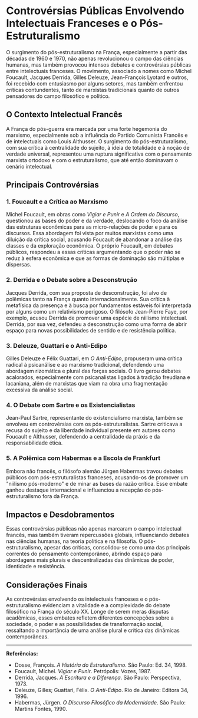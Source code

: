 
# Controvérsias Públicas Envolvendo Intelectuais Franceses e o Pós-Estruturalismo

O surgimento do pós-estruturalismo na França, especialmente a partir das décadas de 1960 e 1970, não apenas revolucionou o campo das ciências humanas, mas também provocou intensos debates e controvérsias públicas entre intelectuais franceses. O movimento, associado a nomes como Michel Foucault, Jacques Derrida, Gilles Deleuze, Jean-François Lyotard e outros, foi recebido com entusiasmo por alguns setores, mas também enfrentou críticas contundentes, tanto de marxistas tradicionais quanto de outros pensadores do campo filosófico e político.

## O Contexto Intelectual Francês

A França do pós-guerra era marcada por uma forte hegemonia do marxismo, especialmente sob a influência do Partido Comunista Francês e de intelectuais como Louis Althusser. O surgimento do pós-estruturalismo, com sua crítica à centralidade do sujeito, à ideia de totalidade e à noção de verdade universal, representou uma ruptura significativa com o pensamento marxista ortodoxo e com o estruturalismo, que até então dominavam o cenário intelectual.

## Principais Controvérsias

### 1. **Foucault e a Crítica ao Marxismo**

Michel Foucault, em obras como *Vigiar e Punir* e *A Ordem do Discurso*, questionou as bases do poder e da verdade, deslocando o foco da análise das estruturas econômicas para as micro-relações de poder e para os discursos. Essa abordagem foi vista por muitos marxistas como uma diluição da crítica social, acusando Foucault de abandonar a análise das classes e da exploração econômica. O próprio Foucault, em debates públicos, respondeu a essas críticas argumentando que o poder não se reduz à esfera econômica e que as formas de dominação são múltiplas e dispersas.

### 2. **Derrida e o Debate sobre a Desconstrução**

Jacques Derrida, com sua proposta de desconstrução, foi alvo de polêmicas tanto na França quanto internacionalmente. Sua crítica à metafísica da presença e à busca por fundamentos estáveis foi interpretada por alguns como um relativismo perigoso. O filósofo Jean-Pierre Faye, por exemplo, acusou Derrida de promover uma espécie de niilismo intelectual. Derrida, por sua vez, defendeu a desconstrução como uma forma de abrir espaço para novas possibilidades de sentido e de resistência política.

### 3. **Deleuze, Guattari e o Anti-Edipo**

Gilles Deleuze e Félix Guattari, em *O Anti-Édipo*, propuseram uma crítica radical à psicanálise e ao marxismo tradicional, defendendo uma abordagem rizomática e plural das forças sociais. O livro gerou debates acalorados, especialmente com psicanalistas ligados à tradição freudiana e lacaniana, além de marxistas que viam na obra uma fragmentação excessiva da análise social.

### 4. **O Debate com Sartre e os Existencialistas**

Jean-Paul Sartre, representante do existencialismo marxista, também se envolveu em controvérsias com os pós-estruturalistas. Sartre criticava a recusa do sujeito e da liberdade individual presente em autores como Foucault e Althusser, defendendo a centralidade da práxis e da responsabilidade ética.

### 5. **A Polêmica com Habermas e a Escola de Frankfurt**

Embora não francês, o filósofo alemão Jürgen Habermas travou debates públicos com pós-estruturalistas franceses, acusando-os de promover um "niilismo pós-moderno" e de minar as bases da razão crítica. Esse embate ganhou destaque internacional e influenciou a recepção do pós-estruturalismo fora da França.

## Impactos e Desdobramentos

Essas controvérsias públicas não apenas marcaram o campo intelectual francês, mas também tiveram repercussões globais, influenciando debates nas ciências humanas, na teoria política e na filosofia. O pós-estruturalismo, apesar das críticas, consolidou-se como uma das principais correntes do pensamento contemporâneo, abrindo espaço para abordagens mais plurais e descentralizadas das dinâmicas de poder, identidade e resistência.

## Considerações Finais

As controvérsias envolvendo os intelectuais franceses e o pós-estruturalismo evidenciam a vitalidade e a complexidade do debate filosófico na França do século XX. Longe de serem meras disputas acadêmicas, esses embates refletem diferentes concepções sobre a sociedade, o poder e as possibilidades de transformação social, ressaltando a importância de uma análise plural e crítica das dinâmicas contemporâneas.

---
**Referências:**
- Dosse, François. *A História do Estruturalismo*. São Paulo: Ed. 34, 1998.
- Foucault, Michel. *Vigiar e Punir*. Petrópolis: Vozes, 1987.
- Derrida, Jacques. *A Escritura e a Diferença*. São Paulo: Perspectiva, 1973.
- Deleuze, Gilles; Guattari, Félix. *O Anti-Édipo*. Rio de Janeiro: Editora 34, 1996.
- Habermas, Jürgen. *O Discurso Filosófico da Modernidade*. São Paulo: Martins Fontes, 1990.
```